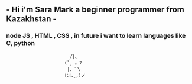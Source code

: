 <h2>- Hi i'm Sara Mark a beginner programmer from Kazakhstan -</h2>
<h3> node JS , HTML , CSS , in future i want to learn languages like C, python </h3>

                            ╱|、
                          (˚ˎ 。7  
                           |、˜〵          
                          じしˍ,)ノ
